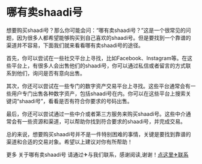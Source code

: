 # 哪有卖shaadi号

想要购买shaadi号？那么你可能会问：“哪有卖shaadi号？”这是一个很常见的问题，因为很多人都希望能够购买到自己喜欢的shaadi号。但是要找到一个靠谱的渠道并不容易，下面我们就来看看哪有卖shaadi号的途径。

首先，你可以尝试在一些社交平台上寻找，比如Facebook、Instagram等。在这些平台上，有很多人会出售他们的shaadi号，你可以通过私信或者留言的方式联系到他们，询问是否有意向出售。

其次，你还可以尝试在一些专门的数字资产交易平台上寻找。这些平台通常会有一些用户专门出售各种数字资产，包括shaadi号在内。你可以在这些平台上搜索关键词“shaadi号”，看看是否有符合你要求的号码出售。

最后，你还可以尝试通过一些中介或者第三方服务来购买shaadi号。这些中介通常会有一些资源和渠道，可以帮助你找到符合要求的shaadi号，并完成交易。

总的来说，想要购买shaadi号并不是一件特别困难的事情，关键是要找到靠谱的渠道和合适的交易对象。希望以上建议对你有所帮助！

更多 关于哪有卖shaadi号 请通过✈与我们联系，感谢阅读,谢谢！[点这里✈联系](https://c.k02.cc)